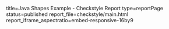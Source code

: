 title=Java Shapes Example - Checkstyle Report
type=reportPage
status=published
report_file=checkstyle/main.html
report_iframe_aspectratio=embed-responsive-16by9
~~~~~~


